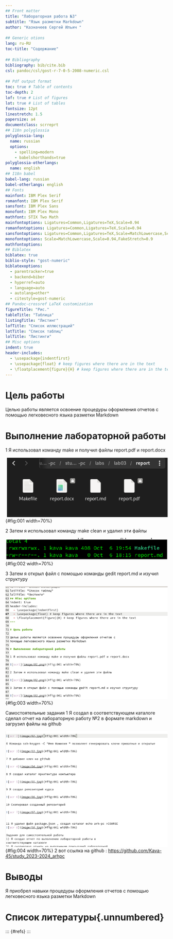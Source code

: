 ```yaml
---
## Front matter
title: "Лабораторная работа №3"
subtitle: "Язык разметки Markdown"
author: "Казначеев Сергей Ильич "

## Generic otions
lang: ru-RU
toc-title: "Содержание"

## Bibliography
bibliography: bib/cite.bib
csl: pandoc/csl/gost-r-7-0-5-2008-numeric.csl

## Pdf output format
toc: true # Table of contents
toc-depth: 2
lof: true # List of figures
lot: true # List of tables
fontsize: 12pt
linestretch: 1.5
papersize: a4
documentclass: scrreprt
## I18n polyglossia
polyglossia-lang:
  name: russian
  options:
	- spelling=modern
	- babelshorthands=true
polyglossia-otherlangs:
  name: english
## I18n babel
babel-lang: russian
babel-otherlangs: english
## Fonts
mainfont: IBM Plex Serif
romanfont: IBM Plex Serif
sansfont: IBM Plex Sans
monofont: IBM Plex Mono
mathfont: STIX Two Math
mainfontoptions: Ligatures=Common,Ligatures=TeX,Scale=0.94
romanfontoptions: Ligatures=Common,Ligatures=TeX,Scale=0.94
sansfontoptions: Ligatures=Common,Ligatures=TeX,Scale=MatchLowercase,Scale=0.94
monofontoptions: Scale=MatchLowercase,Scale=0.94,FakeStretch=0.9
mathfontoptions:
## Biblatex
biblatex: true
biblio-style: "gost-numeric"
biblatexoptions:
  - parentracker=true
  - backend=biber
  - hyperref=auto
  - language=auto
  - autolang=other*
  - citestyle=gost-numeric
## Pandoc-crossref LaTeX customization
figureTitle: "Рис."
tableTitle: "Таблица"
listingTitle: "Листинг"
lofTitle: "Список иллюстраций"
lotTitle: "Список таблиц"
lolTitle: "Листинги"
## Misc options
indent: true
header-includes:
  - \usepackage{indentfirst}
  - \usepackage{float} # keep figures where there are in the text
  - \floatplacement{figure}{H} # keep figures where there are in the text
---
```


# Цель работы

Целью работы является освоение процедуры оформления отчетов с
помощью легковесного языка разметки Markdown

# Выполнение лабораторной работы

1 Я использовал команду make и получил файлы report.pdf и report.docx

![scr1](image/01.png){#fig:001 width=70%}

2 Затем я использовал команду make clean и удалил эти файлы

![scr1](image/02.png){#fig:002 width=70%}

3 Затем я открыл файл с помощью команды gedit report.md и изучил структуру

![scr1](image/03.png){#fig:003 width=70%}

Самостоятельные задания
1 Я создал в соответствующем каталоге сделал отчет на лабораторную работу №2 в формате markdown и загрузил файлы на github

![scr1](image/04.png){#fig:004 width=70%}
2 вот ссылка на github :
https://github.com/Kava-45/study_2023-2024_arhpc
# Выводы
Я приобрел навыки процедуры оформления отчетов с
помощью легковесного языка разметки Markdown

# Список литературы{.unnumbered}

::: {#refs}
:::
